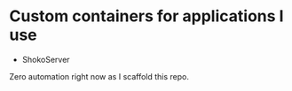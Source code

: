 # Custom containers for applications I use
- ShokoServer

Zero automation right now as I scaffold this repo.
